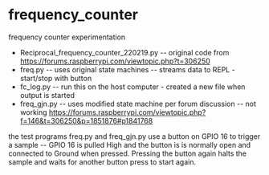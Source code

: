 # frequency_counter
frequency counter experimentation

* Reciprocal_frequency_counter_220219.py -- original code from https://forums.raspberrypi.com/viewtopic.php?t=306250
* freq.py -- uses original state machines -- streams data to REPL - start/stop with button
* fc_log.py -- run this on the host computer - created a new file when output is started
* freq_gjn.py -- uses modified state machine per forum discussion -- not working  https://forums.raspberrypi.com/viewtopic.php?f=146&t=306250&p=1851876#p1841768

the test programs freq.py and freq_gjn.py use a button on GPIO 16 to trigger a sample -- GPIO 16 is pulled High and the button is is normally open and connected to Ground when pressed.
Pressing the button again halts the sample and waits for another button press to start again.
